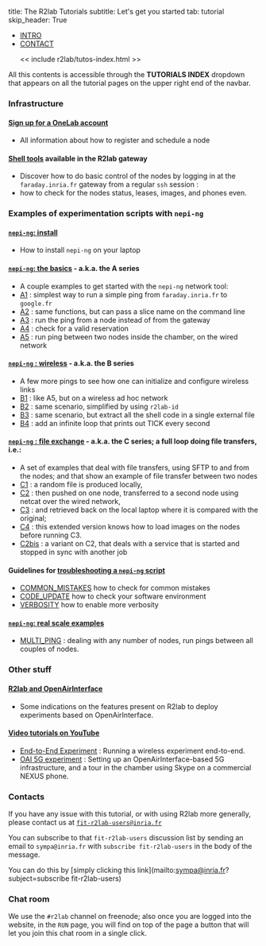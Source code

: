 title: The R2lab Tutorials
subtitle: Let's get you started
tab: tutorial
skip_header: True

<script src="/assets/r2lab/open-tab.js"></script>
<script src="/assets/js/diff.js"></script>
<script src="/assets/r2lab/r2lab-diff.js"></script>
<style>@import url("/assets/r2lab/r2lab-diff.css")</style>


<ul class="nav nav-tabs">
  <li class="active"> <a href="#INTRO">INTRO</a> </li>
  <li> <a href="#CONTACT">CONTACT</a> </li>

  << include r2lab/tutos-index.html >>
</ul>

<div id="contents" class="tab-content" markdown="1">

<!------------ INTRO ------------>
<div id="INTRO" class="tab-pane fade in active" markdown="1">

All this contents is accessible through the **TUTORIALS INDEX** dropdown that appears on all the tutorial pages on the upper right end of the navbar.

### Infrastructure

#### [Sign up for a OneLab account](tuto-100-registration.md)

*  All information about how to register and schedule a node

#### [Shell tools](tuto-200-shell-tools.md) available in the R2lab gateway

*  Discover how to do basic control of the nodes by logging in at the
  `faraday.inria.fr` gateway from a regular `ssh` session :
* how to check for the nodes status, leases, images, and phones even.
  
### Examples of experimentation scripts with `nepi-ng`

#### [`nepi-ng`: install](tuto-300-nepi-ng-install.md)

* How to install `nepi-ng` on your laptop

#### [`nepi-ng`: the basics](tuto-400-ping.md) - a.k.a. the **A** series

* A couple examples to get started with the `nepi-ng` network tool:
* [A1](tuto-400-ping.md#A1) : simplest way to run a simple ping from `faraday.inria.fr` to `google.fr`
* [A2](tuto-400-ping.md#A2) : same functions, but can pass a slice name on the command line
* [A3](tuto-400-ping.md#A3) : run the ping from a node instead of from the gateway
* [A4](tuto-400-ping.md#A4) : check for a valid reservation
* [A5](tuto-400-ping.md#A5) : run ping between two nodes inside the chamber, on the wired network

#### [`nepi-ng` : wireless](tuto-500-wireless.md) - a.k.a. the **B** series

*  A few more pings to see how one can initialize and configure wireless links
* [B1](tuto-500-wireless.md#B1) : like A5, but on a wireless ad hoc network
* [B2](tuto-500-wireless.md#B2) : same scenario, simplified by using `r2lab-id` 
* [B3](tuto-500-wireless.md#B3) : same scenario, but extract all the shell code in a single external file
* [B4](tuto-500-wireless.md#B4) : add an infinite loop that prints out TICK every second

#### [`nepi-ng` : file exchange](tuto-600-files.md) - a.k.a. the **C** series; a full loop doing file transfers, i.e.:

* A set of examples that deal with file transfers, using SFTP to and from the nodes; and that show an example of file transfer between two nodes
* [C1](tuto-600-files.md#C1) : a random file is produced locally,
* [C2](tuto-600-files.md#C2) : then pushed on one node, transferred to a second node using netcat over the wired network,
* [C3](tuto-600-files.md#C3) : and retrieved back on the local laptop where it is compared with the original;
* [C4](tuto-600-files.md#C4) : this extended version knows how to load images on the nodes before running C3.
* [C2bis](tuto-600-files.md#C2bis) : a variant on C2, that deals with a service that is started and stopped in sync with another job

#### Guidelines for [troubleshooting a `nepi-ng` script](tuto-700-troubleshooting.md) 

* [COMMON_MISTAKES](tuto-700-troubleshooting.md#COMMON_MISTAKES) how to check for common mistakes
* [CODE_UPDATE](tuto-700-troubleshooting.md#CODE_UPDATE) how to check your software environment
* [VERBOSITY](tuto-700-troubleshooting.md#VERBOSITY) how to enable more verbosity

#### [`nepi-ng`: real scale examples](tuto-750-real-scale.md)

* [MULTI_PING](tuto-750-real-scale.md#MULTI_PING) : dealing with any
  number of nodes, run pings between all couples of nodes.

### Other stuff

#### [R2lab and OpenAirInterface](tuto-800-oai.md)

* Some indications on the features present on R2lab to deploy experiments based on OpenAirInterface.

#### [Video tutorials on YouTube](tuto-900-youtube.md)

  * [End-to-End Experiment](tuto-900-youtube.md#AOA) : Running a wireless
    experiment end-to-end.
  * [OAI 5G experiment](tuto-900-youtube.md#OAI) : Setting up an
    OpenAirInterface-based 5G infrastructure, and a tour in the
    chamber using Skype on a commercial NEXUS phone.

</div>

<!------------ CONTACT ------------>
<div id="CONTACT" class="tab-pane fade" markdown="1">

### Contacts

If you have any issue with this tutorial, or with using R2lab more
generally, please contact us at
[`fit-r2lab-users@inria.fr`](mailto:fit-r2lab-users@inria.fr)

You can subscribe to that `fit-r2lab-users` discussion list by sending
an email to `sympa@inria.fr` with `subscribe fit-r2lab-users` in the
body of the message.

You can do this by
[simply clicking this link](mailto:sympa@inria.fr?subject=subscribe fit-r2lab-users)


### Chat room

We use the `#r2lab` channel on freenode; also once you are logged into
the website, in the `RUN` page, you will find on top of the page a
button that will let you join this chat room in a single click.

</div>

</div> <!-- end div contents -->

